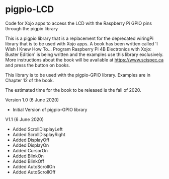 # pigpio-LCD
Code for Xojo apps to access the LCD with the Raspberry Pi GPIO pins through the pigpio library

This is a pigpio library that is a replacement for the deprecated wiringPi library that
is to be used with Xojo apps. A book has been written called 'I Wish I Knew How To...
Program Raspberry Pi 4B Electronics with Xojo: Buster Edition' is being written and the 
examples use this library exclusively. More instructions about the book will be available
at https://www.scispec.ca and press the button on books. 

This library is to be used with the pigpio-GPIO library. Examples are in Chapter 12 of the book.

The estimated time for the book to be released is the fall of 2020. 

Version 1.0 (6 June 2020)
- Initial Version of pigpio-GPIO library

V1.1 (6 June 2020)
 - Added ScrollDisplayLeft
 - Added ScrollDisplayRight
 - Added DisplayOff
 - Added DisplayOn
 - Added CursorOn
 - Added BlinkOn
 - Added BlinkOff
 - Added AutoScrollOn
 - Added AutoScrollOff
